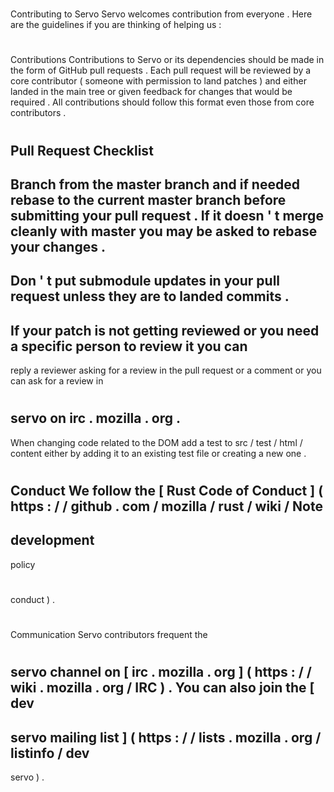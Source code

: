 #
Contributing
to
Servo
Servo
welcomes
contribution
from
everyone
.
Here
are
the
guidelines
if
you
are
thinking
of
helping
us
:
#
#
Contributions
Contributions
to
Servo
or
its
dependencies
should
be
made
in
the
form
of
GitHub
pull
requests
.
Each
pull
request
will
be
reviewed
by
a
core
contributor
(
someone
with
permission
to
land
patches
)
and
either
landed
in
the
main
tree
or
given
feedback
for
changes
that
would
be
required
.
All
contributions
should
follow
this
format
even
those
from
core
contributors
.
#
#
Pull
Request
Checklist
-
Branch
from
the
master
branch
and
if
needed
rebase
to
the
current
master
branch
before
submitting
your
pull
request
.
If
it
doesn
'
t
merge
cleanly
with
master
you
may
be
asked
to
rebase
your
changes
.
-
Don
'
t
put
submodule
updates
in
your
pull
request
unless
they
are
to
landed
commits
.
-
If
your
patch
is
not
getting
reviewed
or
you
need
a
specific
person
to
review
it
you
can
-
reply
a
reviewer
asking
for
a
review
in
the
pull
request
or
a
comment
or
you
can
ask
for
a
review
in
#
servo
on
irc
.
mozilla
.
org
.
-
When
changing
code
related
to
the
DOM
add
a
test
to
src
/
test
/
html
/
content
either
by
adding
it
to
an
existing
test
file
or
creating
a
new
one
.
#
#
Conduct
We
follow
the
[
Rust
Code
of
Conduct
]
(
https
:
/
/
github
.
com
/
mozilla
/
rust
/
wiki
/
Note
-
development
-
policy
#
conduct
)
.
#
#
Communication
Servo
contributors
frequent
the
#
servo
channel
on
[
irc
.
mozilla
.
org
]
(
https
:
/
/
wiki
.
mozilla
.
org
/
IRC
)
.
You
can
also
join
the
[
dev
-
servo
mailing
list
]
(
https
:
/
/
lists
.
mozilla
.
org
/
listinfo
/
dev
-
servo
)
.
